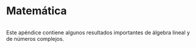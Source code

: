 # Matemática



```{include} ../math-definitions.md
```

Este apéndice contiene algunos resultados importantes de álgebra lineal y de números complejos.
